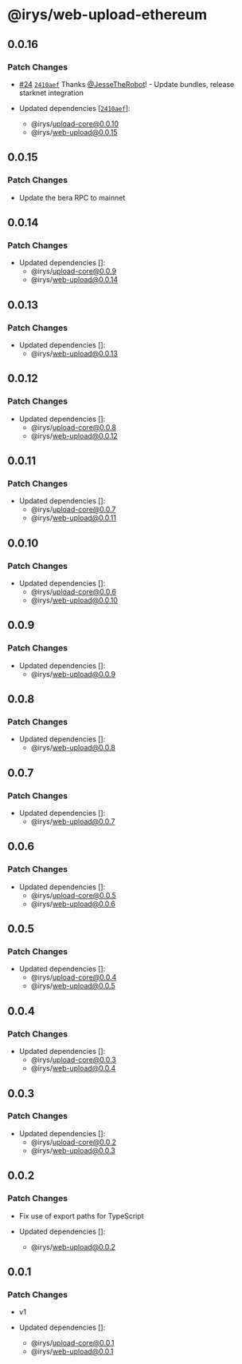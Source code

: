 # @irys/web-upload-ethereum

## 0.0.16

### Patch Changes

- [#24](https://github.com/Irys-xyz/js-sdk/pull/24) [`2410aef`](https://github.com/Irys-xyz/js-sdk/commit/2410aefea6d2d508b4279f2ab1b66bd12cf3ad04) Thanks [@JesseTheRobot](https://github.com/JesseTheRobot)! - Update bundles, release starknet integration

- Updated dependencies [[`2410aef`](https://github.com/Irys-xyz/js-sdk/commit/2410aefea6d2d508b4279f2ab1b66bd12cf3ad04)]:
  - @irys/upload-core@0.0.10
  - @irys/web-upload@0.0.15

## 0.0.15

### Patch Changes

- Update the bera RPC to mainnet

## 0.0.14

### Patch Changes

- Updated dependencies []:
  - @irys/upload-core@0.0.9
  - @irys/web-upload@0.0.14

## 0.0.13

### Patch Changes

- Updated dependencies []:
  - @irys/web-upload@0.0.13

## 0.0.12

### Patch Changes

- Updated dependencies []:
  - @irys/upload-core@0.0.8
  - @irys/web-upload@0.0.12

## 0.0.11

### Patch Changes

- Updated dependencies []:
  - @irys/upload-core@0.0.7
  - @irys/web-upload@0.0.11

## 0.0.10

### Patch Changes

- Updated dependencies []:
  - @irys/upload-core@0.0.6
  - @irys/web-upload@0.0.10

## 0.0.9

### Patch Changes

- Updated dependencies []:
  - @irys/web-upload@0.0.9

## 0.0.8

### Patch Changes

- Updated dependencies []:
  - @irys/web-upload@0.0.8

## 0.0.7

### Patch Changes

- Updated dependencies []:
  - @irys/web-upload@0.0.7

## 0.0.6

### Patch Changes

- Updated dependencies []:
  - @irys/upload-core@0.0.5
  - @irys/web-upload@0.0.6

## 0.0.5

### Patch Changes

- Updated dependencies []:
  - @irys/upload-core@0.0.4
  - @irys/web-upload@0.0.5

## 0.0.4

### Patch Changes

- Updated dependencies []:
  - @irys/upload-core@0.0.3
  - @irys/web-upload@0.0.4

## 0.0.3

### Patch Changes

- Updated dependencies []:
  - @irys/upload-core@0.0.2
  - @irys/web-upload@0.0.3

## 0.0.2

### Patch Changes

- Fix use of export paths for TypeScript

- Updated dependencies []:
  - @irys/web-upload@0.0.2

## 0.0.1

### Patch Changes

- v1

- Updated dependencies []:
  - @irys/upload-core@0.0.1
  - @irys/web-upload@0.0.1
